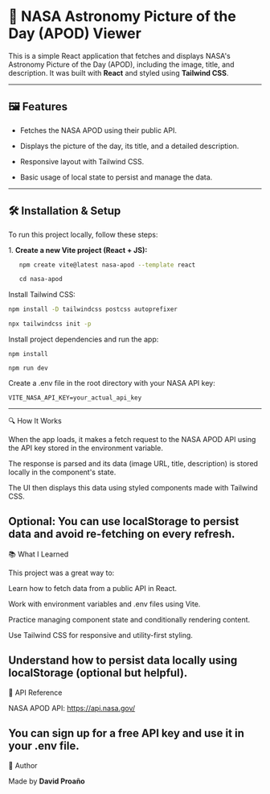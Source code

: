 # 🚀 NASA Astronomy Picture of the Day (APOD) Viewer

This is a simple React application that fetches and displays NASA's Astronomy Picture of the Day (APOD), including the image, title, and description. It was built with **React** and styled using **Tailwind CSS**.

---

## 🖼️ Features

- Fetches the NASA APOD using their public API.

- Displays the picture of the day, its title, and a detailed description.

- Responsive layout with Tailwind CSS.

- Basic usage of local state to persist and manage the data.

---

## 🛠️ Installation & Setup

To run this project locally, follow these steps:

1\. **Create a new Vite project (React + JS):**

```bash
   npm create vite@latest nasa-apod --template react

   cd nasa-apod
```

Install Tailwind CSS:

```bash
npm install -D tailwindcss postcss autoprefixer

npx tailwindcss init -p
```

Install project dependencies and run the app:

```
npm install

npm run dev
```

Create a .env file in the root directory with your NASA API key:

```env
VITE_NASA_API_KEY=your_actual_api_key
```

---

🔍 How It Works

When the app loads, it makes a fetch request to the NASA APOD API using the API key stored in the environment variable.

The response is parsed and its data (image URL, title, description) is stored locally in the component's state.

The UI then displays this data using styled components made with Tailwind CSS.

## Optional: You can use localStorage to persist data and avoid re-fetching on every refresh.

📚 What I Learned

This project was a great way to:

Learn how to fetch data from a public API in React.

Work with environment variables and .env files using Vite.

Practice managing component state and conditionally rendering content.

Use Tailwind CSS for responsive and utility-first styling.

## Understand how to persist data locally using localStorage (optional but helpful).

🌌 API Reference

NASA APOD API: https://api.nasa.gov/

## You can sign up for a free API key and use it in your .env file.

🧠 Author

Made by **David Proaño**
